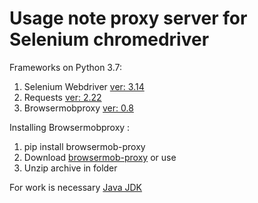 # Usage note proxy server for Selenium chromedriver


Frameworks on Python 3.7:
1. Selenium Webdriver [ver: 3.14](https://www.seleniumhq.org/)
2. Requests [ver: 2.22](https://2.python-requests.org/en/master/)
3. Browsermobproxy [ver: 0.8](https://github.com/AutomatedTester/browsermob-proxy-py)


Installing Browsermobproxy : 
1. pip install browsermob-proxy
2. Download [browsermob-proxy](http://bmp.lightbody.net/) or use 
3. Unzip archive in folder

For work is necessary [Java JDK](https://www.oracle.com/technetwork/java/javase/downloads/jdk12-downloads-5295953.html)



